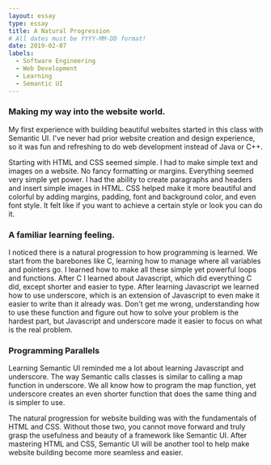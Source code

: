 ```yaml
---
layout: essay
type: essay
title: A Natural Progression
# All dates must be YYYY-MM-DD format!
date: 2019-02-07
labels:
  - Software Engineering
  - Web Development
  - Learning
  - Semantic UI
---
```


### Making my way into the website world.

  My first experience with building beautiful websites started in this class with Semantic UI. I've never had prior website creation and design experience, so it was fun and refreshing to do web development instead of Java or C++.

  Starting with HTML and CSS seemed simple. I had to make simple text and images on a website. No fancy formatting or margins. Everything seemed very simple yet power. I had the ability to create paragraphs and headers and insert simple images in HTML. CSS helped make it more beautiful and colorful by adding margins, padding, font and background color, and even font style. It felt like if you want to achieve a certain style or look you can do it.

### A familiar learning feeling.

  I noticed there is a natural progression to how programming is learned. We start from the barebones like C, learning how to manage where all variables and pointers go. I learned how to make all these simple yet powerful loops and functions. After C I learned about Javascript, which did everything C did, except shorter and easier to type. After learning Javascript we learned how to use underscore, which is an extension of Javascript to even make it easier to write than it already was. Don't get me wrong, understanding how to use these function and figure out how to solve your problem is the hardest part, but Javascript and underscore made it easier to focus on what is the real problem.

### Programming Parallels

  Learning Semantic UI reminded me a lot about learning Javascript and underscore. The way Semantic calls classes is similar to calling a map function in underscore. We all know how to program the map function, yet underscore creates an even shorter function that does the same thing and is simpler to use.

  The natural progression for website building was with the fundamentals of HTML and CSS. Without those two, you cannot move forward and truly grasp the usefulness and beauty of a framework like Semantic UI. After mastering HTML and CSS, Semantic UI will be another tool to help make website building become more seamless and easier.
